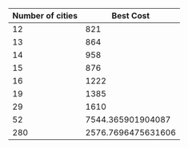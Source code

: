 | Number of cities | Best Cost |
|------------------|-----------|
|        12        |    821    |
|        13        |    864    |
|        14        |    958    |
|        15        |    876    |
|        16        |    1222   |
|        19        |    1385   |
|        29        |    1610   |
| 52 | 7544.365901904087 |
| 280 | 2576.7696475631606 |
